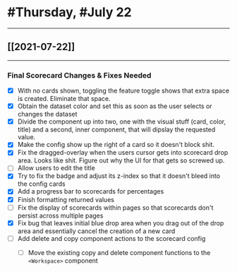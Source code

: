 # #Thursday, #July 22
---

## [[2021-07-22]]

---

### Final Scorecard Changes & Fixes Needed

- [x] With no cards shown, toggling the feature toggle shows that extra space is created. Eliminate that space.
- [x] Obtain the dataset color and set this as soon as the user selects or changes the dataset
- [x] Divide the component up into two, one with the visual stuff (card, color, title) and a second, inner component, that will dipslay the requested value.
- [x] Make the config show up the right of a card so it doesn't block shit.
- [x] Fix the dragged-overlay when the users cursor gets into scorecard drop area. Looks like shit. Figure out why the UI for that gets so screwed up.
- [ ] Allow users to edit the title
- [x] Try to fix the badge and adjust its z-index so that it doesn't bleed into the config cards
- [x] Add a progress bar to scorecards for percentages
- [x] Finish formatting returned values
- [ ] Fix the display of scorecards within pages so that scorecards don't persist across multiple pages
- [x]  Fix bug that leaves initial blue drop area when you drag out of the drop area and essentially cancel the creation of a new card
- [ ]  Add delete and copy component actions to the scorecard config
	- [ ]  Move the existing copy and delete component functions to the `<Workspace>` component















